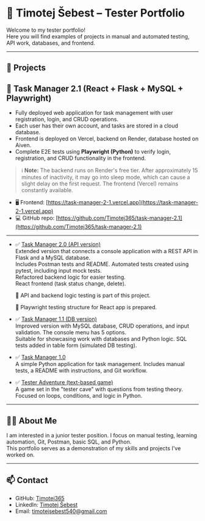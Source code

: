 # 🧪 Timotej Šebest – Tester Portfolio

Welcome to my tester portfolio!  
Here you will find examples of projects in manual and automated testing, API work, databases, and frontend.

---

## 📁 Projects

## 📌 Task Manager 2.1 (React + Flask + MySQL + Playwright)

- Fully deployed web application for task management with user registration, login, and CRUD operations.  
- Each user has their own account, and tasks are stored in a cloud database.  
- Frontend is deployed on Vercel, backend on Render, database hosted on Aiven.
- Complete E2E tests using **Playwright (Python)** to verify login, registration, and CRUD functionality in the frontend.

> ℹ️ **Note:** The backend runs on Render's free tier. After approximately 15 minutes of inactivity, it may go into sleep mode, which can cause a slight delay on the first request. The frontend (Vercel) remains constantly available.

- 🖥️ Frontend: [https://task-manager-2-1.vercel.app](https://task-manager-2-1.vercel.app)
- 💻 GitHub repo: [https://github.com/Timotej365/task-manager-2.1](https://github.com/Timotej365/task-manager-2.1)

---

- ✅ [Task Manager 2.0 (API version)](https://github.com/Timotej365/TASK_MANAGER-2.0)  
  Extended version that connects a console application with a REST API in Flask and a MySQL database.  
  Includes Postman tests and README. Automated tests created using pytest, including input mock tests.  
  Refactored backend logic for easier testing.  
  React frontend (task status change, delete).

   🧪 API and backend logic testing is part of this project.
 
   🧪 Playwright testing structure for React app is prepared.

- ✅ [Task Manager 1.1 (DB version)](https://github.com/Timotej365/task-manager-1.1)  
  Improved version with MySQL database, CRUD operations, and input validation. The console menu has 5 options.  
  Suitable for showcasing work with databases and Python logic. SQL tests added in table form (simulated DB testing).

- ✅ [Task Manager 1.0](https://github.com/Timotej365/task-manager-1.0)  
  A simple Python application for task management. Includes manual tests, a README with instructions, and Git workflow.

- ✅ [Tester Adventure (text-based game)](https://github.com/Timotej365/TESTER-ADVENTURE)  
  A game set in the "tester cave" with questions from testing theory. Focused on loops, conditions, and logic in Python.

---

## 👨‍💻 About Me

I am interested in a junior tester position. I focus on manual testing, learning automation, Git, Postman, basic SQL, and Python.  
This portfolio serves as a demonstration of my skills and projects I've worked on.

---

## 📫 Contact

- GitHub: [Timotej365](https://github.com/Timotej365)
- LinkedIn: [Timotej Šebest](https://www.linkedin.com/in/timotej-šebest-94b513356/)
- Email: [timotejsebest540@gmail.com](mailto:timotejsebest540@gmail.com)
